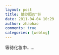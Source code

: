 ```yaml
---
layout: post
title: 婚纱照@广州
date: 2011-04-04 10:29
author: zhaohao
comments: true
categories: [weblog]
---
```

等待化妆中……
